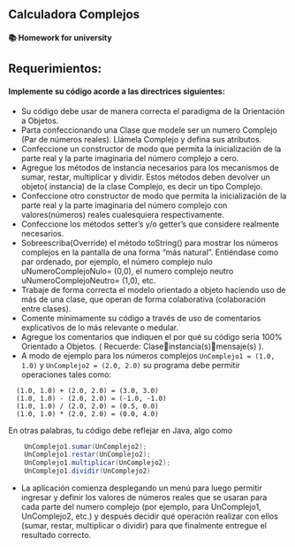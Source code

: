 ## Calculadora Complejos
#### 📚 Homework for university


## Requerimientos:
#### Implemente su código acorde a las directrices siguientes:

- Su código debe usar de manera correcta el paradigma de la Orientación a Objetos.
- Parta confeccionando una Clase que modele ser un numero Complejo (Par de números
  reales). Llámela Complejo y defina sus atributos.
- Confeccione un constructor de modo que permita la inicialización de la parte real y la parte
  imaginaria del número complejo a cero.
- Agregue los métodos de instancia necesarios para los mecanismos de sumar, restar,
  multiplicar y dividir. Estos métodos deben devolver un objeto( instancia) de la clase
  Complejo, es decir un tipo Complejo.
- Confeccione otro constructor de modo que permita la inicialización de la parte real y la parte
  imaginaria del número complejo con valores(números) reales cualesquiera
  respectivamente.
- Confeccione los métodos setter’s y/o getter’s que considere realmente necesarios.
- Sobreescriba(Override) el método toString() para mostrar los números complejos en la
  pantalla de una forma “más natural”. Entiéndase como par ordenado, por ejemplo, el
  número complejo nulo uNumeroComplejoNulo= (0,0), el numero complejo neutro
  uNumeroComplejoNeutro= (1,0), etc.
- Trabaje de forma correcta el modelo orientado a objeto haciendo uso de más de una clase,
  que operan de forma colaborativa (colaboración entre clases).
- Comente mínimamente su código a través de uso de comentarios explicativos de lo más
  relevante o medular.
- Agregue los comentarios que indiquen el por qué su código seria 100% Orientado a
  Objetos. ( Recuerde: Claseinstancia(s)mensaje(s) ).
- A modo de ejemplo para los números complejos `UnComplejo1 = (1.0, 1.0)` y `UnComplejo2 = (2.0, 2.0)` su programa debe permitir operaciones tales como:

```
  (1.0, 1.0) + (2.0, 2.0) = (3.0, 3.0)
  (1.0, 1.0) - (2.0, 2.0) = (-1.0, -1.0)
  (1.0, 1.0) / (2.0, 2.0) = (0.5, 0.0)
  (1.0, 1.0) * (2.0, 2.0) = (0.0, 4.0)
```

En otras palabras, tu código debe reflejar en Java, algo como
``` java
    UnComplejo1.sumar(UnComplejo2);
    UnComplejo1.restar(UnComplejo2);
    UnComplejo1.multiplicar(UnComplejo2);
    UnComplejo1.dividir(UnComplejo2)
```

- La aplicación comienza desplegando un menú para luego permitir ingresar y definir los
valores de números reales que se usaran para cada parte del numero complejo (por
ejemplo, para UnComplejo1, UnComplejo2, etc.) y después decidir qué operación realizar
con ellos (sumar, restar, multiplicar o dividir) para que finalmente entregue el resultado
correcto.
